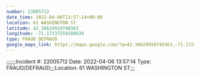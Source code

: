 ```yaml
---
number: 22005712
date_time: 2022-04-06T13:57:14+00:00
location: 61 WASHINGTON ST
latitude: 42.38629910740363
longitude: -71.17237559108639
type: FRAUD DEFRAUD
google_maps_link: https://maps.google.com/?q=42.38629910740363,-71.17237559108639
---
```


;;;;;;Incident #: 22005712  Date: 2022-04-06 13:57:14   Type: FRAUD/DEFRAUD;;;Location: 61 WASHINGTON ST;;;
